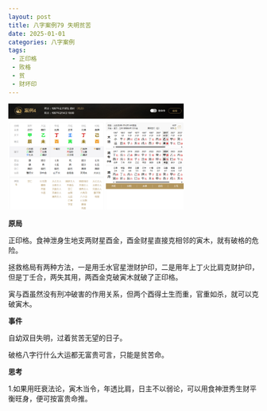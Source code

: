 ```yaml
---
layout: post
title: 八字案例79 失明贫苦
date: 2025-01-01
categories: 八字案例
tags:
 - 正印格
 - 败格
 - 贫
 - 财坏印
---
```


<img src="/images/bazi-example/bazi-example-79.PNG" width="70%">

**原局**

正印格。食神泄身生地支两财星酉金，酉金财星直接克相邻的寅木，就有破格的危险。

拯救格局有两种方法，一是用壬水官星泄财护印，二是用年上丁火比肩克财护印，但是丁壬合，两失其用，两酉金克破寅木就破了正印格。

寅与酉虽然没有刑冲破害的作用关系，但两个酉得土生而重，官重如杀，就可以克破寅木。

**事件**

自幼双目失明，过着贫苦无望的日子。

破格八字行什么大运都无富贵可言，只能是贫苦命。

**思考**

1.如果用旺衰法论，寅木当令，年透比肩，日主不以弱论，可以用食神泄秀生财平衡旺身，便可按富贵命推。